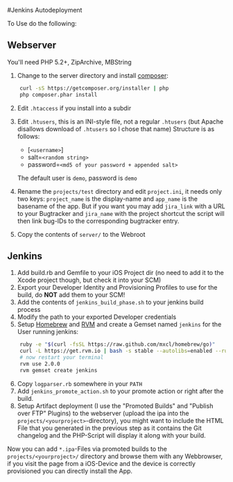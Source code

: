 #Jenkins Autodeployment

To Use do the following:

## Webserver

You'll need PHP 5.2+, ZipArchive, MBString

1. Change to the server directory and install [composer](http://getcomposer.org):
~~~bash
    curl -sS https://getcomposer.org/installer | php
    php composer.phar install
~~~
 
2. Edit `.htaccess` if you install into a subdir
3. Edit `.htusers`, this is an INI-style file, not a regular `.htusers` (but Apache disallows download of `.htusers` so I chose that name)
    Structure is as follows:
    - [`<username>`]
    - salt=`<random string>`
    - password=`<md5 of your password + appended salt>`
    
	The default user is `demo`, password is `demo`
4. Rename the `projects/test` directory and edit `project.ini`, it needs only two keys: `project_name` is the display-name and `app_name` is the basename of the app. But if you want you may add `jira_link` with a URL to your Bugtracker and `jira_name` with the project shortcut the script will then link bug-IDs to the corresponding bugtracker entry.
2. Copy the contents of `server/` to the Webroot

## Jenkins
1. Add build.rb and Gemfile to your iOS Project dir (no need to add it to the Xcode project though, but check it into your SCM)
2. Export your Developer Identity and Provisioning Profiles to use for the build, do **NOT** add them to your SCM!
3. Add the contents of `jenkins_build_phase.sh` to your jenkins build process
4. Modify the path to your exported Developer credentials
5. Setup [Homebrew](http://mxcl.github.io/homebrew/) and [RVM](http://rvm.io) and create a Gemset named `jenkins` for the User running jenkins:
~~~bash
	ruby -e "$(curl -fsSL https://raw.github.com/mxcl/homebrew/go)"
	curl -L https://get.rvm.io | bash -s stable --autolibs=enabled --ruby=2.0.0
	# now restart your terminal
	rvm use 2.0.0
	rvm gemset create jenkins
~~~

6. Copy `logparser.rb` somewhere in your `PATH`
7. Add `jenkins_promote_action.sh` to your promote action or right after the build.
8. Setup Artifact deployment (I use the "Promoted Builds" and "Publish over FTP"  Plugins) to the webserver (upload the ipa into the `projects/<yourproject>`-directory), you might want to include the HTML File that you generated in the previous step as it contains the Git changelog and the PHP-Script will display it along with your build.

Now you can add `*.ipa`-Files via promoted builds to the `projects/<yourproject>/` directory and browse them with any Webbrowser, if you visit the page from a iOS-Device and the device is correctly provisioned you can directly install the App.